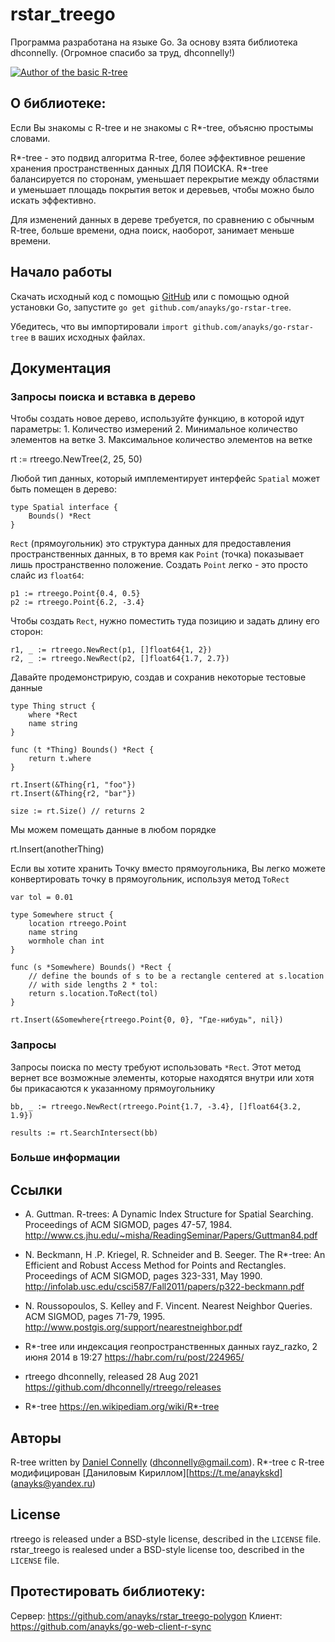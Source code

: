 rstar_treego
=======

Программа разработана на языке Go.
За основу взята библиотека dhconnelly. 
(Огромное спасибо за труд, dhconnelly!)

[![Author of the basic R-tree](github.com/dhconnelly/)](https://github.com/dhconnelly/)

О библиотеке:
-----

Если Вы знакомы с R-tree и не знакомы с R*-tree, объясню простымы словами.

R*-tree - это подвид алгоритма R-tree, более эффективное решение 
хранения пространственных данных ДЛЯ ПОИСКА. R*-tree балансируется по
сторонам, уменьшает перекрытие между областями и уменьшает площадь
покрытия веток и деревьев, чтобы можно было искать эффективно.

Для изменений данных в дереве требуется, по сравнению с обычным R-tree, 
больше времени, одна поиск, наоборот, занимает меньше времени.

Начало работы
---------------

Скачать исходный код с помощью [GitHub](https://github.com/anayks/go-rstar-tree) или
с помощью одной установки Go, запустите `go get github.com/anayks/go-rstar-tree`.

Убедитесь, что вы импортировали `import github.com/anayks/go-rstar-tree` в ваших исходных файлах.

Документация
-------------

### Запросы поиска и вставка в дерево

Чтобы создать новое дерево, используйте функцию, в которой идут параметры:
	1. Количество измерений
	2. Минимальное количество элементов на ветке
	3. Максимальное количество элементов на ветке

  rt := rtreego.NewTree(2, 25, 50)

Любой тип данных, который имплементирует интерфейс `Spatial` может быть помещен в дерево:

	type Spatial interface {
		Bounds() *Rect
	}

`Rect` (прямоугольник) это структура данных для предоставления пространственных данных, 
в то время как `Point` (точка) показывает лишь пространственно положение. 
Создать `Point` легко - это просто слайс из `float64`:

	p1 := rtreego.Point{0.4, 0.5}
	p2 := rtreego.Point{6.2, -3.4}

Чтобы создать `Rect`, нужно поместить туда позицию и задать длину его сторон:

	r1, _ := rtreego.NewRect(p1, []float64{1, 2})
	r2, _ := rtreego.NewRect(p2, []float64{1.7, 2.7})

Давайте продемонстрирую, создав и сохранив некоторые тестовые данные

	type Thing struct {
		where *Rect
		name string
	}

	func (t *Thing) Bounds() *Rect {
		return t.where
	}

	rt.Insert(&Thing{r1, "foo"})
	rt.Insert(&Thing{r2, "bar"})

	size := rt.Size() // returns 2

Мы можем помещать данные в любом порядке

  rt.Insert(anotherThing)

Если вы хотите хранить Точку вместо прямоугольника, Вы легко можете
конвертировать точку в прямоугольник, используя метод `ToRect`

	var tol = 0.01

	type Somewhere struct {
		location rtreego.Point
		name string
		wormhole chan int
	}

	func (s *Somewhere) Bounds() *Rect {
		// define the bounds of s to be a rectangle centered at s.location
		// with side lengths 2 * tol:
		return s.location.ToRect(tol)
	}

	rt.Insert(&Somewhere{rtreego.Point{0, 0}, "Где-нибудь", nil})

### Запросы

Запросы поиска по месту требуют использовать `*Rect`. Этот метод вернет
все возможные элементы, которые находятся внутри или хотя бы прикасаются
к указанному прямоугольнику

	bb, _ := rtreego.NewRect(rtreego.Point{1.7, -3.4}, []float64{3.2, 1.9})

	results := rt.SearchIntersect(bb)

### Больше информации

Ссылки
----------

- A. Guttman.  R-trees: A Dynamic Index Structure for Spatial Searching.
  Proceedings of ACM SIGMOD, pages 47-57, 1984.
  http://www.cs.jhu.edu/~misha/ReadingSeminar/Papers/Guttman84.pdf

- N. Beckmann, H .P. Kriegel, R. Schneider and B. Seeger.  The R*-tree: An
  Efficient and Robust Access Method for Points and Rectangles.  Proceedings
  of ACM SIGMOD, pages 323-331, May 1990.
  http://infolab.usc.edu/csci587/Fall2011/papers/p322-beckmann.pdf

- N. Roussopoulos, S. Kelley and F. Vincent.  Nearest Neighbor Queries.  ACM
  SIGMOD, pages 71-79, 1995.
  http://www.postgis.org/support/nearestneighbor.pdf

- R*-tree или индексация геопространственных данных
	rayz_razko, 2 июня 2014 в 19:27
	https://habr.com/ru/post/224965/

- rtreego
	dhconnelly, released 28 Aug 2021
	https://github.com/dhconnelly/rtreego/releases

- R*-tree
	https://en.wikipediam.org/wiki/R*-tree

Авторы
------

R-tree written by [Daniel Connelly](http://dhconnelly.com) (<dhconnelly@gmail.com>).
R*-tree с R-tree модифицирован [Даниловым Кириллом][https://t.me/anaykskd] (<anayks@yandex.ru>)

License
-------

rtreego is released under a BSD-style license, described in the `LICENSE` file.
rstar_treego is realesed under a BSD-style license too, described in the `LICENSE` file.

Протестировать библиотеку:
------------------------------
Сервер: https://github.com/anayks/rstar_treego-polygon
Клиент: https://github.com/anayks/go-web-client-r-sync
